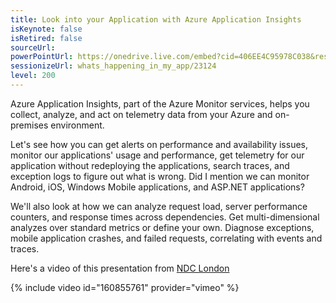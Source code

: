 ```yaml
---
title: Look into your Application with Azure Application Insights
isKeynote: false
isRetired: false
sourceUrl:
powerPointUrl: https://onedrive.live.com/embed?cid=406EE4C95978C038&resid=406EE4C95978C038%2171688&authkey=AN6iybrf8svFel0&em=2
sessionizeUrl: whats_happening_in_my_app/23124
level: 200
---
```

Azure Application Insights, part of the Azure Monitor services, helps you collect, analyze, and act on telemetry data from your Azure and on-premises environment.

Let's see how you can get alerts on performance and availability issues, monitor our applications' usage and performance, get telemetry for our application without redeploying the applications, search traces, and exception logs to figure out what is wrong. Did I mention we can monitor Android, iOS, Windows Mobile applications, and ASP.NET applications?

We'll also look at how we can analyze request load, server performance counters, and response times across dependencies. Get multi-dimensional analyzes over standard metrics or define your own. Diagnose exceptions, mobile application crashes, and failed requests, correlating with events and traces.

Here's a video of this presentation from [NDC London](https://ndc-london.com/)

{% include video id="160855761" provider="vimeo" %}
